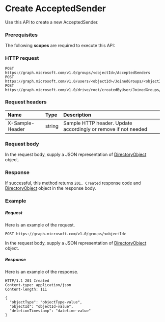 # Create AcceptedSender

Use this API to create a new AcceptedSender.
### Prerequisites
The following **scopes** are required to execute this API: 
### HTTP request
<!-- { "blockType": "ignored" } -->
```http
POST https://graph.microsoft.com/v1.0/groups/<objectId>/AcceptedSenders
POST https://graph.microsoft.com/v1.0/users/<objectId>/JoinedGroups/<objectId>/AcceptedSenders
POST https://graph.microsoft.com/v1.0/drive/root/createdByUser/JoinedGroups/<objectId>/AcceptedSenders

```
### Request headers
| Name       | Type | Description|
|:---------------|:--------|:----------|
| X-Sample-Header  | string  | Sample HTTP header. Update accordingly or remove if not needed|

### Request body
In the request body, supply a JSON representation of [DirectoryObject](../resources/directoryobject.md) object.


### Response
If successful, this method returns `201, Created` response code and [DirectoryObject](../resources/directoryobject.md) object in the response body.

### Example
##### Request
Here is an example of the request.
<!-- {
  "blockType": "request",
  "name": "create_directoryobject_from_group"
}-->
```http
POST https://graph.microsoft.com/v1.0/groups/<objectId>
```
In the request body, supply a JSON representation of [DirectoryObject](../resources/directoryobject.md) object.
##### Response
Here is an example of the response.
<!-- {
  "blockType": "response",
  "truncated": false,
  "@odata.type": "microsoft.graph.directoryobject"
} -->
```http
HTTP/1.1 201 Created
Content-type: application/json
Content-length: 111

{
  "objectType": "objectType-value",
  "objectId": "objectId-value",
  "deletionTimestamp": "datetime-value"
}
```

<!-- uuid: 8fcb5dbc-d5aa-4681-8e31-b001d5168d79
2015-10-25 14:57:30 UTC -->
<!-- {
  "type": "#page.annotation",
  "description": "Create AcceptedSender",
  "keywords": "",
  "section": "documentation",
  "tocPath": ""
}-->